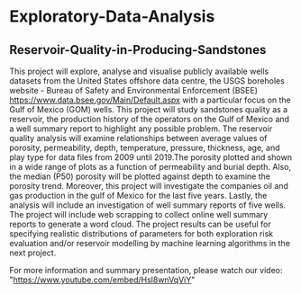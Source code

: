 # Exploratory-Data-Analysis
## Reservoir-Quality-in-Producing-Sandstones
This project will explore, analyse and visualise publicly available wells datasets from the United States offshore data centre, the USGS boreholes website - Bureau of Safety and Environmental Enforcement (BSEE) https://www.data.bsee.gov/Main/Default.aspx with a particular focus on the Gulf of Mexico (GOM) wells. This project will study sandstones quality as a reservoir, the production history of the operators on the Gulf of Mexico and a well summary report to highlight any possible problem. The reservoir quality analysis will examine relationships between average values of porosity, permeability, depth, temperature, pressure, thickness, age, and play type for data files from 2009 until 2019.The porosity plotted and shown in a wide range of plots as a function of permeability and burial depth. Also, the median (P50) porosity will be plotted against depth to examine the porosity trend. Moreover, this project will investigate the companies oil and gas production in the gulf of Mexico for the last five years. Lastly, the analysis will include an investigation of well summary reports of five wells. The project will include web scrapping to collect online well summary reports to generate a word cloud. The project results can be useful for specifying realistic distributions of parameters for both exploration risk evaluation and/or reservoir modelling by machine learning algorithms in the next project. 

For more information and summary presentation, please watch our video: 
"https://www.youtube.com/embed/Hsl8wnVqViY"
